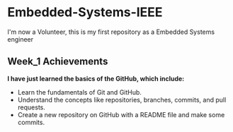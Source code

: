 # Embedded-Systems-IEEE
I'm now a Volunteer, this is my first repository as a Embedded Systems engineer

## Week_1 Achievements
**I have just learned the basics of the GitHub, which include:**

  - Learn the fundamentals of Git and GitHub.
  - Understand the concepts like repositories, branches, commits, and pull requests.
  - Create a new repository on GitHub with a README file and make some commits.
